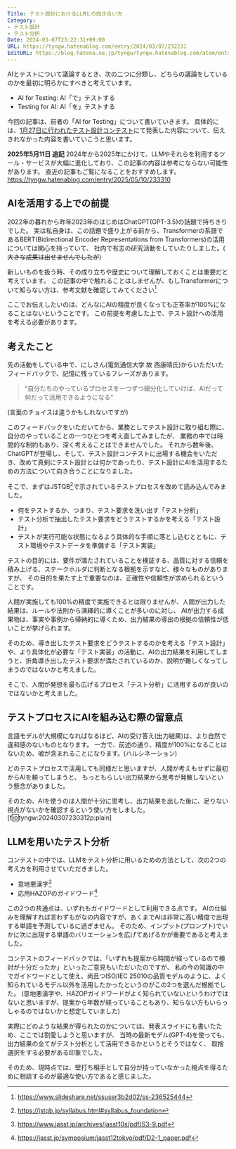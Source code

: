 ```yaml
---
Title: テスト設計におけるLLMとの向き合い方
Category:
- テスト設計
- テスト分析
Date: 2024-03-07T23:22:31+09:00
URL: https://tyngw.hatenablog.com/entry/2024/03/07/232231
EditURL: https://blog.hatena.ne.jp/tyngw/tyngw.hatenablog.com/atom/entry/6801883189088989959
---
```


AIとテストについて議論するとき、次の二つに分類し、どちらの議論をしているのかを最初に明らかにすべきと考えています。

- AI for Testing: AI「で」テストする
- Testing for AI: AI「を」テストする

今回の記事は、前者の「AI for Testing」について書いていきます。
具体的には、[1月27日に行われたテスト設計コンテスト](https://www.aster.or.jp/testcontest/open.html)にて発表した内容について、伝えきれなかった内容を書いていこうと思います。

**2025年5月11日 追記**
2024年から2025年にかけて、LLMやそれらを利用するツール・サービスが大幅に進化しており、この記事の内容は参考にならない可能性があります。
直近の記事もご覧になることをおすすめします。
https://tyngw.hatenablog.com/entry/2025/05/10/233310

## AIを活用する上での前提

2022年の暮れから昨年2023年のはじめはChatGPT(GPT-3.5)の話題で持ちきりでした。
実は私自身は、この話題で盛り上がる前から、Transformerの系譜であるBERT(Bidirectional Encoder Representations from Transformers)の活用については関心を持っていて、
社内で有志の研究活動をしていたりしました。( ~~大きな成果は出せませんでしたが~~)

新しいものを扱う時、その成り立ちや歴史について理解しておくことは重要だと考えています。
この記事の中で触れることはしませんが、もしTransformerについて知らない方は、参考文献を確認してみてください[^1]

ここでお伝えしたいのは、どんなにAIの精度が良くなっても正答率が100%になることはないということです。
この前提を考慮した上で、テスト設計への活用を考える必要があります。

## 考えたこと

先の活動をしている中で、にしさん(電気通信大学 故 西康晴氏)からいただいたフィードバックで、記憶に残っているフレーズがあります。

> “自分たちのやっているプロセスを一つずつ細分化していけば、AIだって何だって活用できるようになる”

(言葉のチョイスは違うかもしれないですが)

このフィードバックをいただいてから、業務としてテスト設計に取り組む際に、自分のやっていることの一つひとつを考え直してみましたが、
業務の中では時間的な制約もあり、深く考えることはできませんでした。
それから数年後、ChatGPTが登場し、そして、テスト設計コンテストに出場する機会をいただき、改めて真剣にテスト設計とは何かであったり、テスト設計にAIを活用するための方法について向き合うことになりました。

そこで、まずはJSTQB[^2]で示されているテストプロセスを改めて読み込んでみました。

- 何をテストするか、つまり、テスト要求を洗い出す「テスト分析」
- テスト分析で抽出したテスト要求をどうテストするかを考える「テスト設計」
- テストが実行可能な状態になるよう具体的な手順に落とし込むとともに、テスト環境やテストデータを準備する「テスト実装」

テストの目的には、要件が満たされていることを検証する、品質に対する信頼を積み上げる、ステークホルダに判断となる根拠を示すなど、様々なものがありますが、
その目的を果たす上で重要なのは、正確性や信頼性が求められるということです。

人間が実施しても100%の精度で実施できるとは限りませんが、人間が出力した結果は、ルールや法則から演繹的に導くことが多いのに対し、
AIが出力する成果物は、事実や事例から帰納的に導くため、出力結果の導出の根拠の信頼性が低いことが挙げられます。

そのため、導き出したテスト要求をどうテストするのかを考える「テスト設計」や、より具体化が必要な「テスト実装」の活動に、AIの出力結果を利用してしまうと、折角導き出したテスト要求が満たされているのか、説明が難しくなってしまうのではないかと考えました。

そこで、人間が発想を最も広げるプロセス「テスト分析」に活用するのが良いのではないかと考えました。

## テストプロセスにAIを組み込む際の留意点

言語モデルが大規模になればなるほど、AIの受け答え(出力結果)は、より自然で違和感のないものとなります。
一方で、前述の通り、精度が100%になることはないため、嘘が含まれることになります。(ハルシネーション)

どのテストプロセスで活用しても同様だと思いますが、人間が考えもせずに最初からAIを頼ってしまうと、
もっともらしい出力結果から思考が発散しないという懸念がありました。

そのため、AIを使うのは人間が十分に思考し、出力結果を出した後に、足りない視点がないかを確認するという使い方をしました。
[f:id:tyngw:20240307230312p:plain]

## LLMを用いたテスト分析

コンテストの中では、LLMをテスト分析に用いるための方法として、次の2つの考え方を利用させていただきました。

- 意地悪漢字[^3]
- 応用HAZOPのガイドワード[^4]

この2つの共通点は、いずれもガイドワードとして利用できる点です。
AIの仕組みを理解すれば言わずもがなの内容ですが、あくまでAIは非常に高い精度で出現する単語を予測しているに過ぎません。
そのため、インプット(プロンプト)でいかに次に出現する単語のバリエーションを広げてあげるかが重要であると考えました。

コンテストのフィードバックでは、「いずれも提案から時間が経っているので検討が十分だったか」といったご意見もいただいたのですが、
私の今の知識の中でガイドワードとして使え、尚且つISO/IEC 25010の品質モデルのように、よく知られているモデル以外を活用したかったというのがこの2つを選んだ根拠でした。
(意地悪漢字や、HAZOPガイドワードがよく知られていないというわけではないと思いますが、提案から年数が経っていることもあり、知らない方もいらっしゃるのではないかと想定していました)

実際にどのような結果が得られたのかについては、発表スライドにも書いたため、ここでは割愛しようと思いますが、
当時の最新モデル(GPT-4)を使っても、出力結果の全てがテスト分析として活用できるかというとそうではなく、
取捨選択をする必要がある印象でした。

そのため、現時点では、壁打ち相手として自分が持っていなかった視点を得るために相談するのが最適な使い方であると感じました。

[^1]: https://www.slideshare.net/ssuser3b2d02/ss-236525444
[^2]: https://jstqb.jp/syllabus.html#syllabus_foundation
[^3]: https://www.jasst.jp/archives/jasst10s/pdf/S3-9.pdf
[^4]: https://jasst.jp/symposium/jasst12tokyo/pdf/D2-1_paper.pdf



